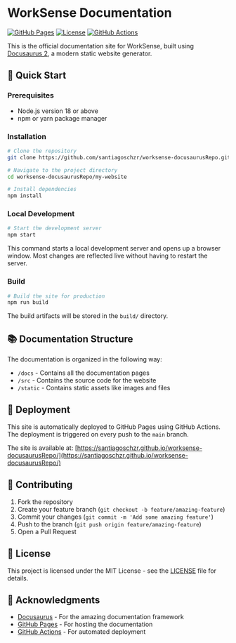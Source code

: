 # WorkSense Documentation

[![GitHub Pages](https://img.shields.io/badge/GitHub%20Pages-Deployed-brightgreen)](https://santiagoschzr.github.io/worksense-docusaurusRepo/)
[![License](https://img.shields.io/badge/license-MIT-blue.svg)](LICENSE)
[![GitHub Actions](https://img.shields.io/badge/GitHub%20Actions-Enabled-blue)](https://github.com/santiagoschzr/worksense-docusaurusRepo/actions)

This is the official documentation site for WorkSense, built using [Docusaurus 2](https://docusaurus.io/), a modern static website generator.

## 🚀 Quick Start

### Prerequisites

- Node.js version 18 or above
- npm or yarn package manager

### Installation

```bash
# Clone the repository
git clone https://github.com/santiagoschzr/worksense-docusaurusRepo.git

# Navigate to the project directory
cd worksense-docusaurusRepo/my-website

# Install dependencies
npm install
```

### Local Development

```bash
# Start the development server
npm start
```

This command starts a local development server and opens up a browser window. Most changes are reflected live without having to restart the server.

### Build

```bash
# Build the site for production
npm run build
```

The build artifacts will be stored in the `build/` directory.

## 📚 Documentation Structure

The documentation is organized in the following way:

- `/docs` - Contains all the documentation pages
- `/src` - Contains the source code for the website
- `/static` - Contains static assets like images and files

## 🚀 Deployment

This site is automatically deployed to GitHub Pages using GitHub Actions. The deployment is triggered on every push to the `main` branch.

The site is available at: [https://santiagoschzr.github.io/worksense-docusaurusRepo/](https://santiagoschzr.github.io/worksense-docusaurusRepo/)

## 🤝 Contributing

1. Fork the repository
2. Create your feature branch (`git checkout -b feature/amazing-feature`)
3. Commit your changes (`git commit -m 'Add some amazing feature'`)
4. Push to the branch (`git push origin feature/amazing-feature`)
5. Open a Pull Request

## 📝 License

This project is licensed under the MIT License - see the [LICENSE](LICENSE) file for details.

## 🙏 Acknowledgments

- [Docusaurus](https://docusaurus.io/) - For the amazing documentation framework
- [GitHub Pages](https://pages.github.com/) - For hosting the documentation
- [GitHub Actions](https://github.com/features/actions) - For automated deployment

